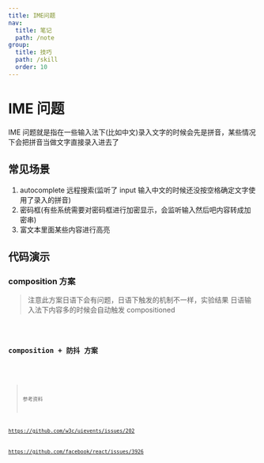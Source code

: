 ```yaml
---
title: IME问题
nav:
  title: 笔记
  path: /note
group:
  title: 技巧
  path: /skill
  order: 10
---
```


# IME 问题

IME 问题就是指在一些输入法下(比如中文)录入文字的时候会先是拼音，某些情况下会把拼音当做文字直接录入进去了

## 常见场景

1. autocomplete 远程搜索(监听了 input 输入中文的时候还没按空格确定文字使用了录入的拼音)
2. 密码框(有些系统需要对密码框进行加密显示，会监听输入然后吧内容转成加密串)
3. 富文本里面某些内容进行高亮

## 代码演示

### composition 方案

> 注意此方案日语下会有问题，日语下触发的机制不一样，实验结果 日语输入法下内容多的时候会自动触发 compositioned

<code src="./demo/composition.tsx" />

### composition + 防抖 方案

<code src="./demo/composition-debounce.tsx" />

> 参考资料

https://github.com/w3c/uievents/issues/202

https://github.com/facebook/react/issues/3926
